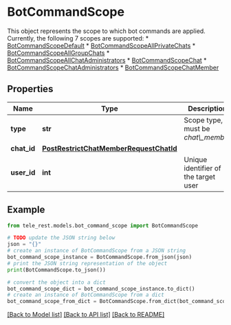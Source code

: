 # BotCommandScope

This object represents the scope to which bot commands are applied. Currently, the following 7 scopes are supported:  * [BotCommandScopeDefault](https://core.telegram.org/bots/api/#botcommandscopedefault) * [BotCommandScopeAllPrivateChats](https://core.telegram.org/bots/api/#botcommandscopeallprivatechats) * [BotCommandScopeAllGroupChats](https://core.telegram.org/bots/api/#botcommandscopeallgroupchats) * [BotCommandScopeAllChatAdministrators](https://core.telegram.org/bots/api/#botcommandscopeallchatadministrators) * [BotCommandScopeChat](https://core.telegram.org/bots/api/#botcommandscopechat) * [BotCommandScopeChatAdministrators](https://core.telegram.org/bots/api/#botcommandscopechatadministrators) * [BotCommandScopeChatMember](https://core.telegram.org/bots/api/#botcommandscopechatmember)

## Properties

Name | Type | Description | Notes
------------ | ------------- | ------------- | -------------
**type** | **str** | Scope type, must be *chat\\_member* | [default to 'chat_member']
**chat_id** | [**PostRestrictChatMemberRequestChatId**](PostRestrictChatMemberRequestChatId.md) |  | 
**user_id** | **int** | Unique identifier of the target user | 

## Example

```python
from tele_rest.models.bot_command_scope import BotCommandScope

# TODO update the JSON string below
json = "{}"
# create an instance of BotCommandScope from a JSON string
bot_command_scope_instance = BotCommandScope.from_json(json)
# print the JSON string representation of the object
print(BotCommandScope.to_json())

# convert the object into a dict
bot_command_scope_dict = bot_command_scope_instance.to_dict()
# create an instance of BotCommandScope from a dict
bot_command_scope_from_dict = BotCommandScope.from_dict(bot_command_scope_dict)
```
[[Back to Model list]](../README.md#documentation-for-models) [[Back to API list]](../README.md#documentation-for-api-endpoints) [[Back to README]](../README.md)


